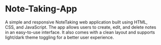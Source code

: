 # Note-Taking-App
A simple and responsive NoteTaking web application built using HTML, CSS, and JavaScript. The app allows users to create, edit, and delete notes in an easy-to-use interface. It also comes with a clean layout and supports light/dark theme toggling for a better user experience.
